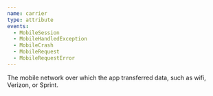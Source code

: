 ```yaml
---
name: carrier
type: attribute
events:
  - MobileSession
  - MobileHandledException
  - MobileCrash
  - MobileRequest
  - MobileRequestError
---
```


The mobile network over which the app transferred data, such as wifi, Verizon, or Sprint.
